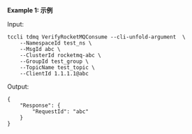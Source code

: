 **Example 1: 示例**



Input: 

```
tccli tdmq VerifyRocketMQConsume --cli-unfold-argument  \
    --NamespaceId test_ns \
    --MsgId abc \
    --ClusterId rocketmq-abc \
    --GroupId test_group \
    --TopicName test_topic \
    --ClientId 1.1.1.1@abc
```

Output: 
```
{
    "Response": {
        "RequestId": "abc"
    }
}
```

